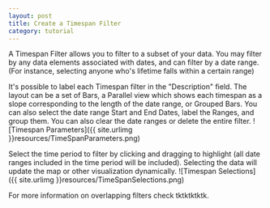 ```yaml
---
layout: post
title: Create a Timespan Filter
category: tutorial
---
```



A Timespan Filter allows you to filter to a subset of your data.  You may filter by any data elements associated with dates, and can filter by a date range. (For instance, selecting anyone who's lifetime falls within a certain range)

It's possible to label each Timespan filter in the "Description" field. The layout can be a set of Bars, a Parallel view which shows each timespan as a slope corresponding to the length of the date range, or Grouped Bars. You can also select the date range Start and End Dates, label the Ranges, and group them.  You can also clear the date ranges or delete the entire filter.
![Timespan Parameters]({{ site.urlimg }}resources/TimeSpanParameters.png)

Select the time period to filter by clicking and dragging to highlight (all date ranges included in the time period will be included). Selecting the data will update the map or other visualization dynamically.
![Timespan Selections]({{ site.urlimg }}resources/TimeSpanSelections.png)


For more information on overlapping filters check tktktktktk.
